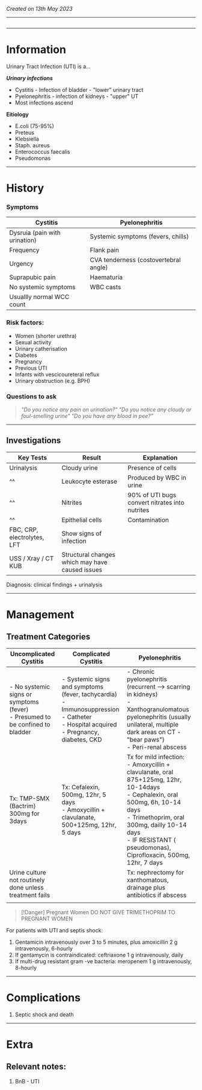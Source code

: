 *Created on 13th May 2023*

---
```toc
```
---

# Information
Urinary Tract Infection (UTI) is a... 

***Urinary infections***
- Cystitis - Infection of bladder - "lower" urinary tract
- Pyelonephritis - infection of kidneys - "upper" UT
- Most infections ascend 

**Eitiology**
- E.coli (75-95%)
- Preteus 
- Klebsiella
- Staph. aureus
- Enterococcus faecalis
- Pseudomonas

--- 
# History
### Symptoms
| Cystitis                      | Pyelonephritis                     |
| ----------------------------- | ---------------------------------- |
| Dysruia (pain with urination) | Systemic symptoms (fevers, chills) |
| Frequency                     | Flank pain                         |
| Urgency                       | CVA tenderness  (costovertebral angle)                   |
| Suprapubic pain               | Haematuria                         |
| No systemic symptoms          |  WBC casts                                  |
| Usuallly normal WCC count     |                                    |

### Risk factors:
- Women (shorter urethra)
- Sexual activity
- Urinary catherisation
- Diabetes
- Pregnancy
- Previous UTI
- Infants with vescicoureteral reflux
- Urinary obstruction (e.g. BPH)

### Questions to ask
>*"Do you notice any pain on urination?"*
>*"Do you notice any cloudy or foul-smelling urine"
>"Do you have any blood in pee?"*

---

## Investigations
| Key Tests                   | Result                                          | Explanation                                    |
| --------------------------- | ----------------------------------------------- | ---------------------------------------------- |
| Urinalysis                  | Cloudy urine                                    | Presence of cells                              |
| ^^                          | Leukocyte esterase                              | Produced by WBC in urine                       |
| ^^                          | Nitrites                                        | 90% of UTI bugs convert nitrates into nutrites |
| ^^                          | Epithelial cells                                | Contamination                                  |
| FBC, CRP, electrolytes, LFT | Show signs of infection                         |                                                |
| USS / Xray / CT KUB        | Structural changes which may have caused issues |                                                |

Diagnosis: clinical findings + urinalysis

---

# Management
## Treatment Categories

| Uncomplicated Cystitis                                                           | Complicated Cystitis                                                                                                                          | Pyelonephritis                                                                                                                                                                                                                                           |
| -------------------------------------------------------------------------------- | --------------------------------------------------------------------------------------------------------------------------------------------- | -------------------------------------------------------------------------------------------------------------------------------------------------------------------------------------------------------------------------------------------------------- |
|- No systemic signs or symptoms (fever)<br> - Presumed to be confined to bladder|- Systemic signs and symptoms (fever, tachycardia)<br>- Immunosuppression<br>- Catheter<br>- Hospital acquired <br>- Pregnancy, diabetes, CKD| - Chronic pyelonephritis (recurrent --> scarring in kidneys) <br>- Xanthogranulomatous pyelonephritis (usually unilateral, multiple dark areas on CT - "bear paws")<br>- Peri-renal abscess                                                              |
|Tx: TMP-SMX (Bactrim) 300mg for 3days|Tx: Cefalexin, 500mg, 12hr, 5 days<br>- Amoxycillin + clavulanate, 500+125mg, 12hr, 5 days | Tx for mild infection:<br>- Amoxycillin + clavulanate, oral 875+125mg, 12hr, 10-14days<br>- Cephalexin, oral 500mg, 6h, 10-14 days<br>- Trimethoprim, oral 300mg, dailly 10-14 days <br>- IF RESISTANT ( pseudomonas), Ciprofloxacin, 500mg, 12hr, 7 days |
| Urine culture not routinely done unless treatment fails                          |                                                                                                                                               | Tx: nephrectomy for xanthomatous, drainage plus antibiotics if abscess                                                                                                                                                                                   |
|                                                                                  |                                                                                                                                               |                                                                                                                                                                                                                                                          |

>[!Danger] Pregnant Women 
>DO NOT GIVE TRIMETHOPRIM TO PREGNANT WOMEN

For patients with UTI and septis shock:
1. Gentamicin intravenously over 3 to 5 minutes, plus amoxicillin 2 g intravenously, 6-hourly
2. If gentamycin is contraindicated: ceftriaxone 1 g intravenously, daily
3. If multi-drug resistant gram -ve bacteria: meropenem 1 g intravenously, 8-hourly

---

# Complications
1. Septic shock and death

---

# Extra
## Relevant notes:
1. BnB - UTI